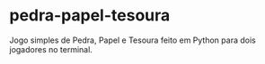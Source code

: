 # pedra-papel-tesoura
Jogo simples de Pedra, Papel e Tesoura feito em Python para dois jogadores no terminal.

